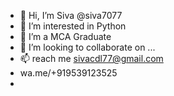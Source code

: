 - 👋 Hi, I’m Siva @siva7077
- 👀 I’m interested in Python
- 🌱 I’m a MCA Graduate
- 💞️ I’m looking to collaborate on ...
- 📫 reach me sivacdl77@gmail.com
- wa.me/+919539123525
- 


